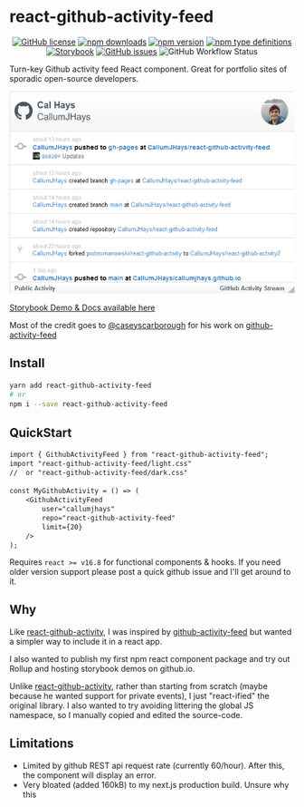 # react-github-activity-feed

<div align="center">

[![GitHub license](https://img.shields.io/github/license/callumjhays/react-github-activity-feed)](https://github.com/CallumJHays/react-github-activity-feed/blob/main/LICENSE)
[![npm downloads](https://img.shields.io/npm/dm/react-github-activity-feed)](https://www.npmjs.com/package/react-github-activity-feed)
[![npm version](https://img.shields.io/npm/v/react-github-activity-feed)](https://www.npmjs.com/package/react-github-activity-feed)
[![npm type definitions](https://img.shields.io/npm/types/react-github-activity-feed)](https://www.npmjs.com/package/react-github-activity-feed)
[![Storybook](https://raw.githubusercontent.com/storybooks/brand/master/badge/badge-storybook.svg)](https://callumjhays.github.io/react-github-activity-feed/?path=/docs/githubactivityfeed--primary)
[![GitHub issues](https://img.shields.io/github/issues/callumjhays/react-github-activity-feed)](https://github.com/callumjhays/react-github-activity-feed/issues)
![GitHub Workflow Status](https://img.shields.io/github/workflow/status/callumjhays/react-github-activity-feed/build-and-deploy)

</div>

Turn-key Github activity feed React component. Great for portfolio sites of sporadic open-source developers.

![demo animation](demo.webp)

[Storybook Demo & Docs available here](https://callumjhays.github.io/react-github-activity-feed/?path=/docs/githubactivityfeed--primary)

Most of the credit goes to [@caseyscarborough](https://github.com/caseyscarborough) for his work on [github-activity-feed](https://github.com/caseyscarborough/github-activity-feed)

## Install

```bash
yarn add react-github-activity-feed
# or
npm i --save react-github-activity-feed
```

## QuickStart

```tsx
import { GithubActivityFeed } from "react-github-activity-feed";
import "react-github-activity-feed/light.css"
//  or "react-github-activity-feed/dark.css"

const MyGithubActivity = () => (
    <GithubActivityFeed
        user="callumjhays"
        repo="react-github-activity-feed"
        limit={20}
    />
);
```

Requires `react >= v16.8` for functional components & hooks. If you need older version support please post a quick github issue and I'll get around to it.

## Why
Like [react-github-activity](https://www.npmjs.com/package/react-github-activity),
I was inspired by [github-activity-feed](https://www.npmjs.com/package/github-activity-feed) but wanted a simpler way to include it in a react app.

I also wanted to publish my first npm react component package and try out Rollup and hosting storybook demos on github.io.

Unlike [react-github-activity](https://www.npmjs.com/package/react-github-activity),
rather than starting from scratch (maybe because he wanted support for private events), I just "react-ified" the original library. I also wanted to try avoiding littering the global JS namespace, so I manually copied and edited the source-code.

## Limitations
- Limited by github REST api request rate (currently 60/hour). After this, the component will display an error.
- Very bloated (added 160kB) to my next.js production build. Unsure why this 